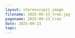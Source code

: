 ```yaml
---
layout: stereoscopic_image
filename: 2025-09-23_tree.jpg
pagename: 2025-09-23_tree
date: 2025-09-23
tags:
---
```

